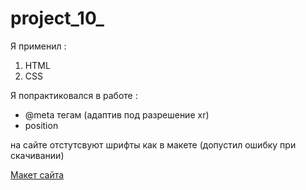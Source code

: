 # project_10_

Я применил : 
  1. HTML
  2. CSS
  
Я попрактиковался в работе :

-  @meta тегам (адаптив под разрешение xr)
- position

на сайте отстутсвуют шрифты как в макете (допустил ошибку при скачивании)

[Макет сайта](https://www.figma.com/file/yeWXAI7OumhPZunCl8Im3u/%D0%BA%D0%BE%D0%BD%D0%BA%D1%83%D1%80%D1%81?node-id=7%3A2)
